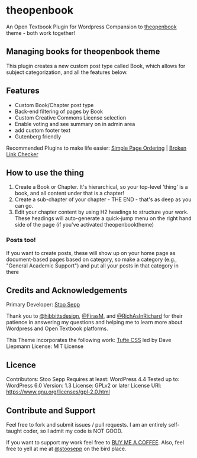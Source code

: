 # theopenbook

An Open Textbook Plugin for Wordpress
Compansion to [theopenbook](https://github.com/stoosepp/theopenbook) theme - both work together!

## Managing books for theopenbook theme

This plugin creates a new custom post type called Book, which allows for subject categorization, and all the features below.

## Features

- Custom Book/Chapter post type
- Back-end filtering of pages by Book
- Custom Creative Commons License selection
- Enable voting and see summary on in admin area
- add custom footer text
- Gutenberg friendly

Recommended Plugins to make life easier: [Simple Page Ordering](https://wordpress.org/plugins/simple-page-ordering/) | [Broken Link Checker](https://wordpress.org/plugins/broken-link-checker/)

## How to use the thing

1. Create a Book or Chapter. It's hierarchical, so your top-level 'thing' is a book, and all content under that is a chapter!
2. Create a sub-chapter of your chapter - THE END - that's as deep as you can go.
3. Edit your chapter content by using H2 headings to structure your work. These headings will auto-generate a quick-jump menu on the right hand side of the page (if you've activated theopenbooktheme)

### Posts too!

If you want to create posts, these will show up on your home page as document-based pages based on category, so make a category (e.g., "General Academic Support") and put all your posts in that category in there

## Credits and Acknowledgements

Primary Developer: [Stoo Sepp](www.stoosepp.com)

Thank you to [@hibbittsdesign](https://twitter.com/hibbittsdesign), [@FirasM](https://twitter.com/FirasM), and [@RichAsInRichard](https://twitter.com/RichAsInRichard) for their patience in answering my questions and helping me to learn more about Wordpress and Open Textbook platforms.

This Theme incorporates the following work:
[Tufte CSS](https://github.com/edwardtufte/tufte-css) led by Dave Liepmann
License: MIT License

## Licence

Contributors: Stoo Sepp
Requires at least: WordPress 4.4
Tested up to: WordPress 6.0
Version: 1.3
License: GPLv2 or later
License URI: https://www.gnu.org/licenses/gpl-2.0.html

## Contribute and Support

Feel free to fork and submit issues / pull requests.
I am an entirely self-taught coder, so I admit my code is NOT GOOD.

If you want to support my work feel free to [BUY ME A COFFEE](https://buymeacoffee.com/stooatwork).
Also, feel free to yell at me at [@stoosepp](https://twitter.com/stoosepp) on the bird place.
